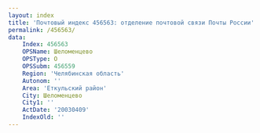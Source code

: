 ```yaml
---
layout: index
title: 'Почтовый индекс 456563: отделение почтовой связи Почты России'
permalink: /456563/
data:
    Index: 456563
    OPSName: Шеломенцево
    OPSType: О
    OPSSubm: 456559
    Region: 'Челябинская область'
    Autonom: ''
    Area: 'Еткульский район'
    City: Шеломенцево
    City1: ''
    ActDate: '20030409'
    IndexOld: ''
---
```

